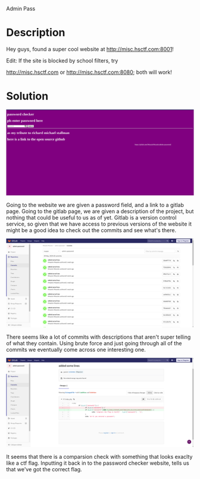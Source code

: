 Admin Pass

# Description

Hey guys, found a super cool website at http://misc.hsctf.com:8001!

Edit: If the site is blocked by school filters, try

http://misc.hsctf.com or http://misc.hsctf.com:8080; both will work!

# Solution

![d045fc65.png](assets/d045fc65.png)

Going to the website we are given a password field, and a link to a gitlab page. Going to the gitlab page, we are given a description of the project, but nothing that could be useful to us as of yet. Gitlab is a version control service, so given that we have access to previous versions of the website it might be a good idea to check out the commits and see what's there. 

![8deafcdc.png](assets/8deafcdc.png)

There seems like a lot of commits with descriptions that aren't super telling of what they contain. Using brute force and just going through all of the commits we eventually come across one interesting one. 

![50f9fc82.png](assets/50f9fc82.png)

It seems that there is a comparsion check with something that looks exaclty like a ctf flag. Inputting it back in to the password checker website, tells us that we've got the correct flag. 
